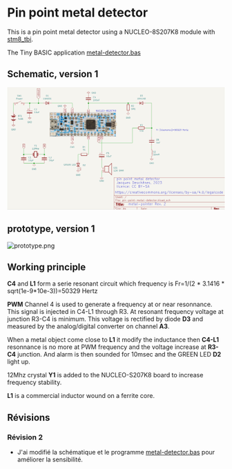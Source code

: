 # Pin point metal detector 

This is a pin point metal detector using a NUCLEO-8S207K8 module with [stm8_tbi](https://github.com/picatout/stm8_tbi).

The Tiny BASIC application  [metal-detector.bas](metal-detector.bas)
 
## Schematic, version 1

![metal-detector-schematic.png](metal-detector-schematic.png)

## prototype, version 1

![prototype.png](prototype.png)

## Working principle

**C4** and **L1** form a serie resonant circuit which frequency is 
Fr=1/(2 * 3.1416 * sqrt(1e-9*10e-3))=50329 Hertz 

**PWM** Channel 4 is used to generate a frequency at or near resonnance. This signal is injected in C4-L1 through R3. At resonant frequency voltage at junction R3-C4 is minimum.
This voltage is rectified by diode **D3** and measured by the analog/digital converter on channel **A3**. 

When a metal object come close to **L1** it modify the inductance then **C4-L1** resonnance is no more at PWM frequency and the voltage increase at **R3-C4** junction. And alarm is then sounded for 10msec and the GREEN LED **D2** light up. 

12Mhz crystal **Y1** is added to the NUCLEO-S207K8 board to increase frequency stability.

**L1** is a commercial inductor wound on a ferrite core. 

## Révisions 

### Révision 2 

*  J'ai modifié la schématique et le programme [metal-detector.bas](metal-detector.bas) pour améliorer la sensibilité. 


